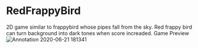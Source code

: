 # RedFrappyBird
2D game similar to frappybird whose pipes fall from the sky. Red frappy bird can turn background into dark tones when score increaded.
Game Preview
![Annotation 2020-06-21 181341](https://user-images.githubusercontent.com/60878775/85483387-e6f6cf80-b5ee-11ea-852e-dcf51c1dc197.png)
